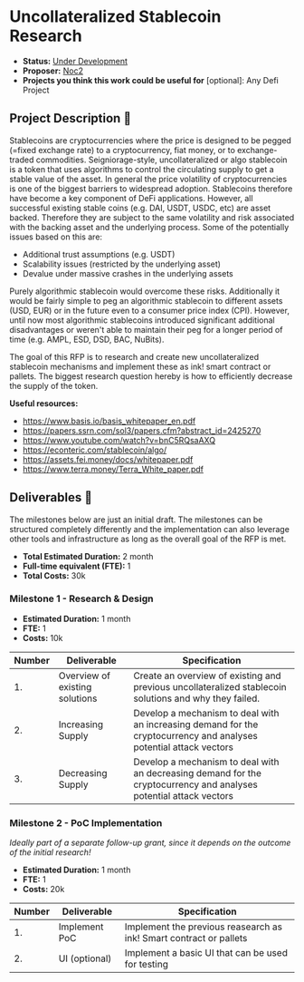 # Uncollateralized Stablecoin Research

* **Status:** [Under Development](https://github.com/w3f/Grants-Program/blob/master/applications/stardust.md)
* **Proposer:** [Noc2](https://github.com/Noc2)
* **Projects you think this work could be useful for** [optional]: Any Defi Project

## Project Description :page_facing_up: 

Stablecoins are cryptocurrencies where the price is designed to be pegged (=fixed exchange rate) to a cryptocurrency, fiat money, or to exchange-traded commodities. Seigniorage-style, uncollateralized or algo stablecoin is a token that uses algorithms to control the circulating supply to get a stable value of the asset. In general the price volatility of cryptocurrencies is one of the biggest barriers to widespread adoption. Stablecoins therefore have become a key component of DeFi applications. However, all successful existing stable coins (e.g. DAI, USDT, USDC, etc) are asset backed. Therefore they are subject to the same volatility and risk associated with the backing asset and the underlying process. Some of the potentially issues based on this are:
- Additional trust assumptions (e.g. USDT)  
- Scalability issues (restricted by the underlying asset) 
- Devalue under massive crashes in the underlying assets 

Purely algorithmic stablecoin would overcome these risks. Additionally it would be fairly simple to peg an algorithmic stablecoin to different assets (USD, EUR) or in the future even to a consumer price index (CPI). However, until now most algorithmic stablecoins introduced significant additional disadvantages or weren't able to maintain their peg for a longer period of time (e.g. AMPL, ESD, DSD, BAC, NuBits).

The goal of this RFP is to research and create new uncollateralized stablecoin mechanisms and implement these as ink! smart contract or pallets. The biggest research question hereby is how to efficiently decrease the supply of the token.   

**Useful resources:** 
- https://www.basis.io/basis_whitepaper_en.pdf  
- https://papers.ssrn.com/sol3/papers.cfm?abstract_id=2425270 
- https://www.youtube.com/watch?v=bnC5RQsaAXQ 
- https://econteric.com/stablecoin/algo/
- https://assets.fei.money/docs/whitepaper.pdf
- https://www.terra.money/Terra_White_paper.pdf

## Deliverables :nut_and_bolt:

The milestones below are just an initial draft. The milestones can be structured completely differently and the implementation can also leverage other tools and infrastructure as long as the overall goal of the RFP is met.

* **Total Estimated Duration:** 2 month
* **Full-time equivalent (FTE):**  1
* **Total Costs:** 30k

### Milestone 1 - Research & Design 

* **Estimated Duration:** 1 month
* **FTE:**  1
* **Costs:** 10k


| Number | Deliverable | Specification | 
| ------------- | ------------- | ------------- |
| 1. | Overview of existing solutions | Create an overview of existing and previous uncollateralized stablecoin solutions and why they failed. |  
| 2. | Increasing Supply | Develop a mechanism to deal with an increasing demand for the cryptocurrency and analyses potential attack vectors | 
| 3. | Decreasing Supply | Develop a mechanism to deal with an decreasing demand for the cryptocurrency and analyses potential attack vectors| 

### Milestone 2 - PoC Implementation

*Ideally part of a separate follow-up grant, since it depends on the outcome of the initial research!*  

* **Estimated Duration:** 1 month
* **FTE:**  1
* **Costs:** 20k


| Number | Deliverable | Specification | 
| ------------- | ------------- | ------------- |
| 1. | Implement PoC| Implement the previous reasearch as ink! Smart contract or pallets |  
| 2. | UI (optional) | Implement a basic UI that can be used for testing | 

